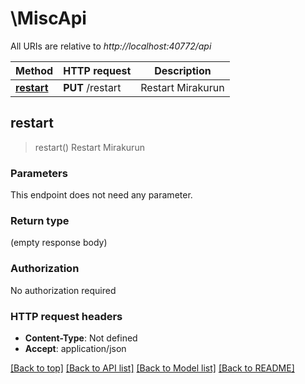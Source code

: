 # \MiscApi

All URIs are relative to *http://localhost:40772/api*

Method | HTTP request | Description
------------- | ------------- | -------------
[**restart**](MiscApi.md#restart) | **PUT** /restart | Restart Mirakurun



## restart

> restart()
Restart Mirakurun

### Parameters

This endpoint does not need any parameter.

### Return type

 (empty response body)

### Authorization

No authorization required

### HTTP request headers

- **Content-Type**: Not defined
- **Accept**: application/json

[[Back to top]](#) [[Back to API list]](../README.md#documentation-for-api-endpoints) [[Back to Model list]](../README.md#documentation-for-models) [[Back to README]](../README.md)


